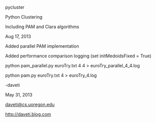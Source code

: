 pycluster

Python Clustering

Including PAM and Clara algorithms

Aug 17, 2013

Added parallel PAM implementation

Added performance comparison logging (set initMedoidsFixed = True)

python pam_parallel.py euroTry.txt 4 4 > euroTry_parallel_4_4.log

python pam.py euroTry.txt 4 > euroTry_4.log

-daveti

May 31, 2013

daveti@cs.uoregon.edu

http://daveti.blog.com
